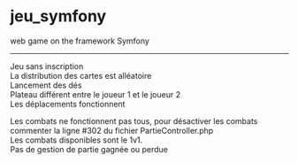 # jeu_symfony
web game on the framework Symfony
______________________________________________
Jeu sans inscription<br />
La distribution des cartes est alléatoire<br />
Lancement des dés<br />
Plateau différent entre le joueur 1 et le joueur 2<br />
Les déplacements fonctionnent

Les combats ne fonctionnent pas tous, pour désactiver les combats commenter la ligne #302 du fichier PartieController.php<br />
Les combats disponibles sont le 1v1.<br />
Pas de gestion de partie gagnée ou perdue
